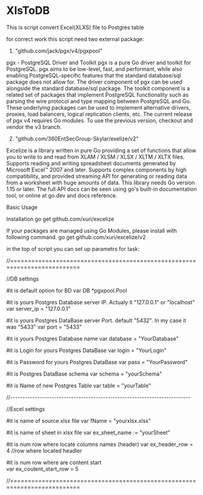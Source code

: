 # XlsToDB
This is script convert Excel(XLXS) file to Postgres table

for correct work this script need two external package:
1. "github.com/jack/pgx/v4/pgxpool"

pgx - PostgreSQL Driver and Toolkit
pgx is a pure Go driver and toolkit for PostgreSQL.
pgx aims to be low-level, fast, and performant, while also enabling PostgreSQL-specific features that the standard database/sql package does not allow for.
The driver component of pgx can be used alongside the standard database/sql package.
The toolkit component is a related set of packages that implement PostgreSQL functionality such as parsing the wire protocol and type mapping between PostgreSQL and Go. These underlying packages can be used to implement alternative drivers, proxies, load balancers, logical replication clients, etc.
The current release of pgx v4 requires Go modules. To use the previous version, checkout and vendor the v3 branch.

2. "github.com/360EntSecGroup-Skylar/exelize/v2"

Excelize is a library written in pure Go providing a set of functions that allow you to write to and read from XLAM / XLSM / XLSX / XLTM / XLTX files. Supports reading and writing spreadsheet documents generated by Microsoft Excel™ 2007 and later. Supports complex components by high compatibility, and provided streaming API for generating or reading data from a worksheet with huge amounts of data. This library needs Go version 1.15 or later. The full API docs can be seen using go's built-in documentation tool, or online at go.dev and docs reference.

Basic Usage

Installation
go get github.com/xuri/excelize

If your packages are managed using Go Modules, please install with following command.
go get github.com/xuri/excelize/v2


in the top of script you can set up parametrs for task:

//==========================================================================

//DB settings

#it is default option for BD 
var DB *pgxpool.Pool

#it is yours Postgres Database server IP. Actualy it "127.0.0.1" or "localhost"
var server_ip = "127.0.0.1"

#it is yours Postgres DataBase server Port. default "5432". In my case it was "5433"
var port = "5433"

#it is yours Postgres Database name
var database = "YourDatabase"

#it is Login for yours Postgres DataBase 
var login = "YourLogin"

#it is Password for yours Postgres DataBase
var pass = "YourPassword"

#it is Postgres DataBase schema
var schema = "yourSchema"

#it is Name of new Postgres Table
var table = "yourTable" 

//--------------------------------------------------------------------------

//Excel settings

#it is name of source xlsx file
var fName = "yourxlsx.xlsx"

#it is name of sheet in xlsx file
var ex_sheet_name := "yourSheet"

#it is num row where locate columns names (header)
var ex_header_row = 4 //row where located headler

#it is num row where are content start  
var ex_coutent_start_row = 5 

//==========================================================================


